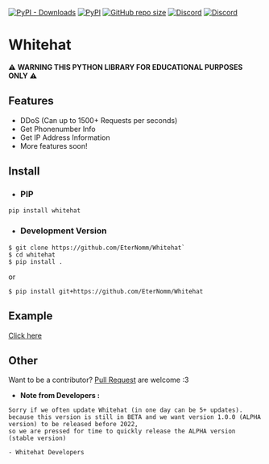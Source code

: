 [![PyPI - Downloads](https://img.shields.io/pypi/dm/whitehat?label=PyPI%20Downloads&logo=pypi&logoColor=yellow)](https://pypi.org/project/whitehat)
[![PyPI](https://img.shields.io/pypi/v/whitehat?label=PyPI%20Version&logo=pypi&logoColor=yellow)](https://pypi.org/project/whitehat)
[![GitHub repo size](https://img.shields.io/github/repo-size/EterNomm/Whitehat?label=Repo%20Size&logo=Github)](https://github.com/EterNomm/Whitehat)
[![Discord](https://img.shields.io/discord/887650006977347594?color=blue&label=EterNomm&logo=discord)](https://discord.com/invite/qpT2AeYZRN)
[![Discord](https://img.shields.io/discord/835863428450877441?color=blue&label=NekoIceTeam&logo=discord)](https://discord.com/invite/hNtA2uEb7J)

# Whitehat

⚠️ **WARNING THIS PYTHON LIBRARY FOR EDUCATIONAL PURPOSES ONLY** ⚠️

## Features
- DDoS (Can up to 1500+ Requests per seconds)
- Get Phonenumber Info
- Get IP Address Information
- More features soon!

## Install
- ### PIP
`pip install whitehat`

- ### Development Version
```
$ git clone https://github.com/EterNomm/Whitehat`
$ cd whitehat
$ pip install .
```
or
```
$ pip install git+https://github.com/EterNomm/Whitehat
```

## Example
[Click here](https://github.com/EterNomm/Whitehat/tree/main/examples)


## Other
Want to be a contributor? [Pull Request](https://github.com/EterNomm/Whitehat/pulls) are welcome :3

- **Note from Developers :**
```
Sorry if we often update Whitehat (in one day can be 5+ updates).
because this version is still in BETA and we want version 1.0.0 (ALPHA version) to be released before 2022,
so we are pressed for time to quickly release the ALPHA version (stable version)

- Whitehat Developers
```
